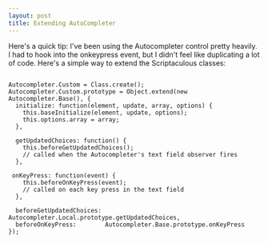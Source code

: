 ```yaml
--- 
layout: post
title: Extending AutoCompleter
---
```

Here's a quick tip:  I've been using the Autocompleter control pretty heavily.  I had to hook into the onkeypress event, but I didn't feel like duplicating a lot of code.  Here's a simple way to extend the Scriptaculous classes:

<pre><code>
Autocompleter.Custom = Class.create();
Autocompleter.Custom.prototype = Object.extend(new Autocompleter.Base(), {
  initialize: function(element, update, array, options) {
    this.baseInitialize(element, update, options);
    this.options.array = array;
  },

  getUpdatedChoices: function() {
    this.beforeGetUpdatedChoices();
    // called when the Autocompleter's text field observer fires
  },

 onKeyPress: function(event) {
    this.beforeOnKeyPress(event);
    // called on each key press in the text field
  },

  beforeGetUpdatedChoices: Autocompleter.Local.prototype.getUpdatedChoices,
  beforeOnKeyPress:        Autocompleter.Base.prototype.onKeyPress
});
</code></pre>
